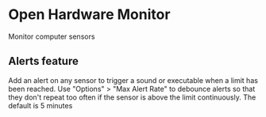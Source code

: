 # Open Hardware Monitor

Monitor computer sensors

## Alerts feature

Add an alert on any sensor to trigger a sound or executable when a limit has been reached.
Use "Options" > "Max Alert Rate" to debounce alerts so that they don't repeat too often if the sensor is above the limit continuously. The default is 5 minutes


